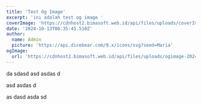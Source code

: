 ```yaml
---
title: 'Test Og Image'
excerpt: 'ini adalah test og image '
coverImage: 'https://cdnhost2.bimasoft.web.id/api/files/uploads/coverImage-1728808318969.jpg'
date: '2024-10-13T08:35:45.510Z'
author:
  name: Admin
  picture: 'https://api.dicebear.com/9.x/icons/svg?seed=Maria'
ogImage:
  url: 'https://cdnhost2.bimasoft.web.id/api/files/uploads/ogimage-2024-10-13T08:35:45.510Z-test-og-image.jpg'
---
```


<p>da sdasd asd asdas d</p>
<p>asd asdas d</p>
<p>as dasd asda sd</p>